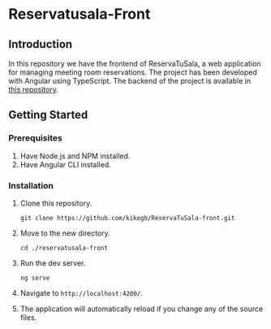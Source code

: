 # Reservatusala-Front

## Introduction
In this repository we have the frontend of ReservaTuSala, a web application for managing meeting room reservations. The project has been developed with Angular using TypeScript.
The backend of the project is available in [this repository](https://github.com/kikegb/ReservaTuSala-back).

## Getting Started

### Prerequisites
1. Have Node.js and NPM installed.
2. Have Angular CLI installed.

### Installation
1. Clone this repository.
   ```shell
   git clone https://github.com/kikegb/ReservaTuSala-front.git
   ```
2. Move to the new directory.
   ```shell
   cd ./reservatusala-front
   ```
3. Run the dev server.
   ```shell
   ng serve
   ```
4. Navigate to `http://localhost:4200/`. 

5. The application will automatically reload if you change any of the source files.

